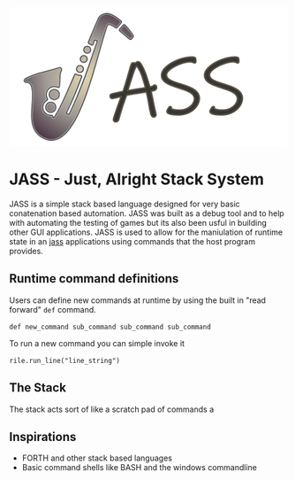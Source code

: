 ![jass logo](images/jass_full_logo.png)

# JASS - Just, Alright Stack System

JASS is a simple stack based language designed for very basic conatenation based automation.
JASS was built as a debug tool and to help with automating the testing of games but its also been usful in building other GUI applications.
JASS is used to allow for the maniulation of runtime state in an [jass](https://odin-lang.org/) applications using commands that the host program provides.



## Runtime command definitions
Users can define new commands at runtime by using the built in "read forward" `def` command.

```
def new_command sub_command sub_command sub_command
```

To run a new command you can simple invoke it
```
rile.run_line("line_string")
```

## The Stack
The stack acts sort of like a scratch pad of commands a

## Inspirations
- FORTH and other stack based languages
- Basic command shells like BASH and the windows commandline